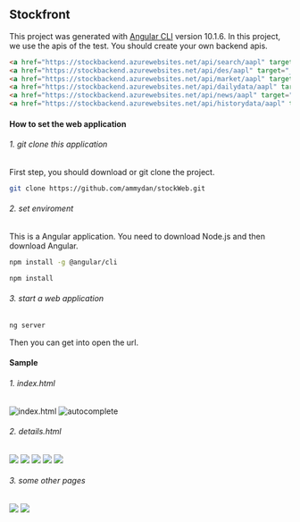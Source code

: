## Stockfront
This project was generated with [Angular CLI](https://github.com/angular/angular-cli) version 10.1.6. In this project, we use the apis of the test. You should create your own backend apis.
```html
<a href="https://stockbackend.azurewebsites.net/api/search/aapl" target="_blank">autocomplete</a><br>
<a href="https://stockbackend.azurewebsites.net/api/des/aapl" target="_blank"> info about the company</a><br>
<a href="https://stockbackend.azurewebsites.net/api/market/aapl" target="_blank">stock info</a><br>
<a href="https://stockbackend.azurewebsites.net/api/dailydata/aapl" target="_blank">latest day data</a><br>
<a href="https://stockbackend.azurewebsites.net/api/news/aapl" target="_blank">news</a><br>
<a href="https://stockbackend.azurewebsites.net/api/historydata/aapl" target="_blank">history data point</a><br>
```

#### How to set the web application
###### 1. git clone this application
First step, you should download or git clone the project.
```bash
git clone https://github.com/ammydan/stockWeb.git
```

###### 2. set enviroment
This is a Angular application. You need to download Node.js and then download Angular.
```bash
npm install -g @angular/cli
```
```bash
npm install
```
###### 3. start a web application
```bash
ng server
```
Then you can get into open the url.

#### Sample
###### 1. index.html
![index.html](https://dpassests.oss-cn-shanghai.aliyuncs.com/index.PNG)
![autocomplete](https://dpassests.oss-cn-shanghai.aliyuncs.com/autocomplete.PNG)
###### 2. details.html
![](https://dpassests.oss-cn-shanghai.aliyuncs.com/details_summary.PNG)
![](https://dpassests.oss-cn-shanghai.aliyuncs.com/detaisl_news.PNG)
![](https://dpassests.oss-cn-shanghai.aliyuncs.com/details_chart.PNG)
![](https://dpassests.oss-cn-shanghai.aliyuncs.com/details_buy.PNG)
![](https://dpassests.oss-cn-shanghai.aliyuncs.com/details_buySuccess.PNG)
###### 3. some other pages
![](https://dpassests.oss-cn-shanghai.aliyuncs.com/watchlist.PNG)
![](https://dpassests.oss-cn-shanghai.aliyuncs.com/portfolio.PNG)



